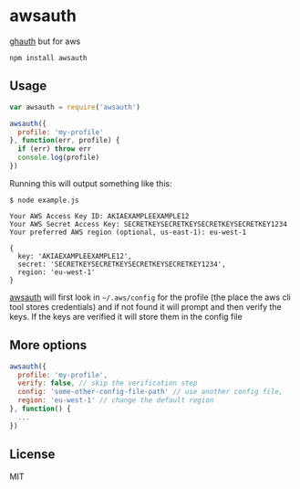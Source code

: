 # awsauth

[ghauth](https://github.com/rvagg/ghauth) but for aws

```
npm install awsauth
```

## Usage

``` js
var awsauth = require('awsauth')

awsauth({
  profile: 'my-profile'
}, function(err, profile) {
  if (err) throw err
  console.log(profile)
})
```

Running this will output something like this:

```
$ node example.js

Your AWS Access Key ID: AKIAEXAMPLEEXAMPLE12
Your AWS Secret Access Key: SECRETKEYSECRETKEYSECRETKEYSECRETKEY1234
Your preferred AWS region (optional, us-east-1): eu-west-1

{
  key: 'AKIAEXAMPLEEXAMPLE12',
  secret: 'SECRETKEYSECRETKEYSECRETKEYSECRETKEY1234',
  region: 'eu-west-1'
}
```

[awsauth](https://github.com/mafintosh/awsauth) will first look in `~/.aws/config` for the profile (the place the aws cli tool stores credentials)
and if not found it will prompt and then verify the keys. If the keys are verified it will store them in the config file

## More options

``` js
awsauth({
  profile: 'my-profile',
  verify: false, // skip the verification step
  config: 'some-other-config-file-path' // use another config file,
  region: 'eu-west-1' // change the default region
}, function() {
  ...
})
```

## License

MIT